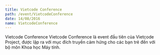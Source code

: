 ```yaml
---
title: Vietcode Conference
path: /event/VietcodeConference
date: 14/08/2016
name: VietcodeConference
---
```


Vietcode Conference
Vietcode Conference là event đầu tiên của Vietcode Project, được lập ra với mục đích truyền cảm hứng cho các bạn trẻ đến với bộ môn Khoa học Máy tính.
